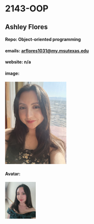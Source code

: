 # 2143-OOP

## Ashley Flores

#### Repo: Object-oriented programming

#### emails: arflores1031@my.msutexas.edu

#### website: n/a

#### image: 

<img src="https://github.com/Arflores98/2143-OOP/blob/8d74104e83c27e291b4cce4c3e4491e37e0f45f5/20240608_170854.jpg" width="200">

#### Avatar:

<img src="https://github.com/Arflores98/2143-OOP/blob/8d74104e83c27e291b4cce4c3e4491e37e0f45f5/20240622_202953.jpg" width="100">
